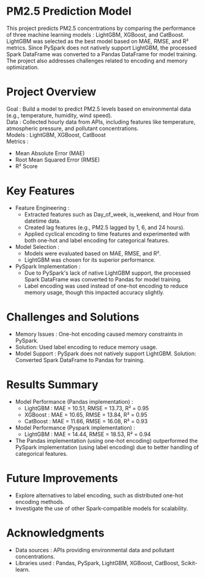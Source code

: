 # PM2.5 Prediction Model
This project predicts PM2.5 concentrations by comparing the performance of three machine learning models : LightGBM, XGBoost, and CatBoost. LightGBM was selected as the best model based on MAE, RMSE, and R² metrics. Since PySpark does not natively support LightGBM, the processed Spark DataFrame was converted to a Pandas DataFrame for model training. The project also addresses challenges related to encoding and memory optimization.

# Project Overview
Goal : Build a model to predict PM2.5 levels based on environmental data (e.g., temperature, humidity, wind speed).  
Data : Collected hourly data from APIs, including features like temperature, atmospheric pressure, and pollutant concentrations.  
Models : LightGBM, XGBoost, CatBoost  
Metrics :
- Mean Absolute Error (MAE)
- Root Mean Squared Error (RMSE)
- R² Score

# Key Features
- Feature Engineering :
  - Extracted features such as Day_of_week, is_weekend, and Hour from datetime data.
  - Created lag features (e.g., PM2.5 lagged by 1, 6, and 24 hours).
  - Applied cyclical encoding to time features and experimented with both one-hot and label encoding for categorical features.
- Model Selection :
  - Models were evaluated based on MAE, RMSE, and R².
  - LightGBM was chosen for its superior performance.
- PySpark Implementation :
  - Due to PySpark's lack of native LightGBM support, the processed Spark DataFrame was converted to Pandas for model training.
  - Label encoding was used instead of one-hot encoding to reduce memory usage, though this impacted accuracy slightly.

# Challenges and Solutions
- Memory Issues : One-hot encoding caused memory constraints in PySpark.
- Solution: Used label encoding to reduce memory usage.
- Model Support : PySpark does not natively support LightGBM. Solution: Converted Spark DataFrame to Pandas for training.

# Results Summary
- Model Performance (Pandas implementation) :
  - LightGBM : MAE = 10.51, RMSE = 13.73, R² = 0.95
  - XGBoost : MAE = 10.65, RMSE = 13.84, R² = 0.95
  - CatBoost : MAE = 11.66, RMSE = 16.08, R² = 0.93
- Model Performance (Pyspark implementation) :
  - LightGBM : MAE = 14.44, RMSE = 18.53, R² = 0.94
- The Pandas implementation (using one-hot encoding) outperformed the PySpark implementation (using label encoding) due to better handling of categorical features.

# Future Improvements
- Explore alternatives to label encoding, such as distributed one-hot encoding methods.
- Investigate the use of other Spark-compatible models for scalability.

# Acknowledgments
- Data sources : APIs providing environmental data and pollutant concentrations.
- Libraries used : Pandas, PySpark, LightGBM, XGBoost, CatBoost, Scikit-learn.
